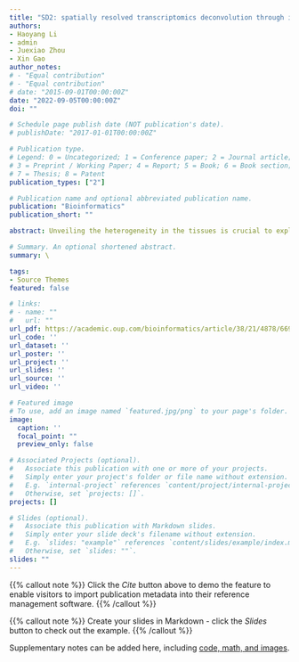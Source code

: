 ```yaml
---
title: "SD2: spatially resolved transcriptomics deconvolution through integration of dropout and spatial information"
authors:
- Haoyang Li
- admin
- Juexiao Zhou
- Xin Gao
author_notes:
# - "Equal contribution"
# - "Equal contribution"
# date: "2015-09-01T00:00:00Z"
date: "2022-09-05T00:00:00Z"
doi: ""

# Schedule page publish date (NOT publication's date).
# publishDate: "2017-01-01T00:00:00Z"

# Publication type.
# Legend: 0 = Uncategorized; 1 = Conference paper; 2 = Journal article;
# 3 = Preprint / Working Paper; 4 = Report; 5 = Book; 6 = Book section;
# 7 = Thesis; 8 = Patent
publication_types: ["2"]

# Publication name and optional abbreviated publication name.
publication: "Bioinformatics"
publication_short: ""

abstract: Unveiling the heterogeneity in the tissues is crucial to explore cell–cell interactions and cellular targets of human diseases. Spatial transcriptomics (ST) supplies spatial gene expression profile which has revolutionized our biological understanding, but variations in cell-type proportions of each spot with dozens of cells would confound downstream analysis. Therefore, deconvolution of ST has been an indispensable step and a technical challenge toward the higher-resolution panorama of tissues.

# Summary. An optional shortened abstract.
summary: \

tags:
- Source Themes
featured: false

# links:
# - name: ""
#   url: ""
url_pdf: https://academic.oup.com/bioinformatics/article/38/21/4878/6692424
url_code: ''
url_dataset: ''
url_poster: ''
url_project: ''
url_slides: ''
url_source: ''
url_video: ''

# Featured image
# To use, add an image named `featured.jpg/png` to your page's folder. 
image:
  caption: ''
  focal_point: ""
  preview_only: false

# Associated Projects (optional).
#   Associate this publication with one or more of your projects.
#   Simply enter your project's folder or file name without extension.
#   E.g. `internal-project` references `content/project/internal-project/index.md`.
#   Otherwise, set `projects: []`.
projects: []

# Slides (optional).
#   Associate this publication with Markdown slides.
#   Simply enter your slide deck's filename without extension.
#   E.g. `slides: "example"` references `content/slides/example/index.md`.
#   Otherwise, set `slides: ""`.
slides: ""
---
```


{{% callout note %}}
Click the *Cite* button above to demo the feature to enable visitors to import publication metadata into their reference management software.
{{% /callout %}}

{{% callout note %}}
Create your slides in Markdown - click the *Slides* button to check out the example.
{{% /callout %}}

Supplementary notes can be added here, including [code, math, and images](https://wowchemy.com/docs/writing-markdown-latex/).
